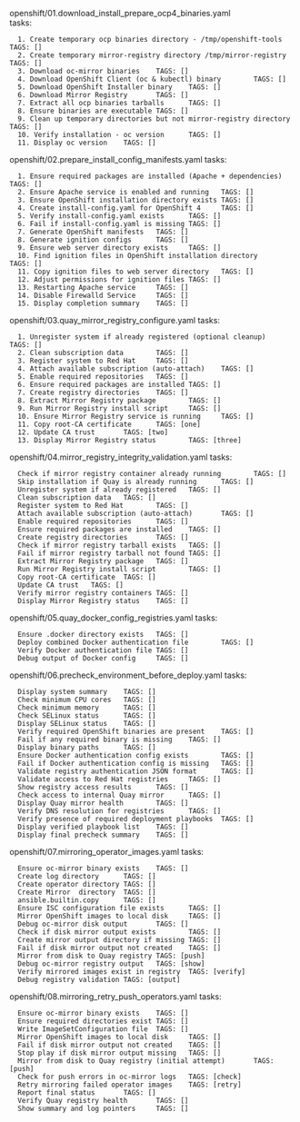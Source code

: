 openshift/01.download_install_prepare_ocp4_binaries.yaml        
tasks: 

	  1. Create temporary ocp binaries directory - /tmp/openshift-tools TAGS: []
	  2. Create temporary mirror-registry directory /tmp/mirror-registry        TAGS: []
	  3. Download oc-mirror binaries    TAGS: []
	  4. Download OpenShift Client (oc & kubectl) binary        TAGS: []
	  5. Download OpenShift Installer binary    TAGS: []
	  6. Download Mirror Registry       TAGS: []
	  7. Extract all ocp binaries tarballs      TAGS: []
  	  8. Ensure binaries are executable TAGS: []
	  9. Clean up temporary directories but not mirror-registry directory       TAGS: []
	  10. Verify installation - oc version      TAGS: []
	  11. Display oc version    TAGS: []

openshift/02.prepare_install_config_manifests.yaml
tasks:

      1. Ensure required packages are installed (Apache + dependencies) TAGS: []
      2. Ensure Apache service is enabled and running   TAGS: []
      3. Ensure OpenShift installation directory exists TAGS: []
      4. Create install-config.yaml for OpenShift 4     TAGS: []
      5. Verify install-config.yaml exists      TAGS: []
      6. Fail if install-config.yaml is missing TAGS: []
      7. Generate OpenShift manifests   TAGS: []
      8. Generate ignition configs      TAGS: []
      9. Ensure web server directory exists     TAGS: []
      10. Find ignition files in OpenShift installation directory       TAGS: []
      11. Copy ignition files to web server directory   TAGS: []
      12. Adjust permissions for ignition files TAGS: []
      13. Restarting Apache service     TAGS: []
      14. Disable Firewalld Service     TAGS: []
      15. Display completion summary    TAGS: []


openshift/03.quay_mirror_registry_configure.yaml
tasks: 

      1. Unregister system if already registered (optional cleanup)     TAGS: []
      2. Clean subscription data        TAGS: []
      3. Register system to Red Hat     TAGS: []
      4. Attach available subscription (auto-attach)    TAGS: []
      5. Enable required repositories   TAGS: []
      6. Ensure required packages are installed TAGS: []
      7. Create registry directories    TAGS: []
      8. Extract Mirror Registry package        TAGS: []
      9. Run Mirror Registry install script     TAGS: []
      10. Ensure Mirror Registry service is running     TAGS: []
      11. Copy root-CA certificate      TAGS: [one]
      12. Update CA trust       TAGS: [two]
      13. Display Mirror Registry status        TAGS: [three]


openshift/04.mirror_registry_integrity_validation.yaml
tasks:

      Check if mirror registry container already running        TAGS: []
      Skip installation if Quay is already running      TAGS: []
      Unregister system if already registered   TAGS: []
      Clean subscription data   TAGS: []
      Register system to Red Hat        TAGS: []
      Attach available subscription (auto-attach)       TAGS: []
      Enable required repositories      TAGS: []
      Ensure required packages are installed    TAGS: []
      Create registry directories       TAGS: []
      Check if mirror registry tarball exists   TAGS: []
      Fail if mirror registry tarball not found TAGS: []
      Extract Mirror Registry package   TAGS: []
      Run Mirror Registry install script        TAGS: []
      Copy root-CA certificate  TAGS: []
      Update CA trust   TAGS: []
      Verify mirror registry containers TAGS: []
      Display Mirror Registry status    TAGS: []


            
openshift/05.quay_docker_config_registries.yaml
tasks:

      Ensure .docker directory exists   TAGS: []
      Deploy combined Docker authentication file        TAGS: []
      Verify Docker authentication file TAGS: []
      Debug output of Docker config     TAGS: []

openshift/06.precheck_environment_before_deploy.yaml
tasks:

      Display system summary    TAGS: []
      Check minimum CPU cores   TAGS: []
      Check minimum memory      TAGS: []
      Check SELinux status      TAGS: []
      Display SELinux status    TAGS: []
      Verify required OpenShift binaries are present    TAGS: []
      Fail if any required binary is missing    TAGS: []
      Display binary paths      TAGS: []
      Ensure Docker authentication config exists        TAGS: []
      Fail if Docker authentication config is missing   TAGS: []
      Validate registry authentication JSON format      TAGS: []
      Validate access to Red Hat registries     TAGS: []
      Show registry access results      TAGS: []
      Check access to internal Quay mirror      TAGS: []
      Display Quay mirror health        TAGS: []
      Verify DNS resolution for registries      TAGS: []
      Verify presence of required deployment playbooks  TAGS: []
      Display verified playbook list    TAGS: []
      Display final precheck summary    TAGS: []

openshift/07.mirroring_operator_images.yaml
tasks:

      Ensure oc-mirror binary exists    TAGS: []
      Create log directory      TAGS: []
      Create operator directory TAGS: []
      Create Mirror  directory  TAGS: []
      ansible.builtin.copy      TAGS: []
      Ensure ISC configuration file exists      TAGS: []
      Mirror OpenShift images to local disk     TAGS: []
      Debug oc-mirror disk output       TAGS: []
      Check if disk mirror output exists        TAGS: []
      Create mirror output directory if missing TAGS: []
      Fail if disk mirror output not created    TAGS: []
      Mirror from disk to Quay registry TAGS: [push]
      Debug oc-mirror registry output   TAGS: [show]
      Verify mirrored images exist in registry  TAGS: [verify]
      Debug registry validation TAGS: [output]

openshift/08.mirroring_retry_push_operators.yaml
tasks:

      Ensure oc-mirror binary exists    TAGS: []
      Ensure required directories exist TAGS: []
      Write ImageSetConfiguration file  TAGS: []
      Mirror OpenShift images to local disk     TAGS: []
      Fail if disk mirror output not created    TAGS: []
      Stop play if disk mirror output missing   TAGS: []
      Mirror from disk to Quay registry (initial attempt)       TAGS: [push]
      Check for push errors in oc-mirror logs   TAGS: [check]
      Retry mirroring failed operator images    TAGS: [retry]
      Report final status       TAGS: []
      Verify Quay registry health       TAGS: []
      Show summary and log pointers     TAGS: []
